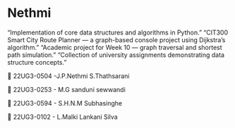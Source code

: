 # Nethmi
“Implementation of core data structures and algorithms in Python.”  “CIT300 Smart City Route Planner — a graph-based console project using Dijkstra’s algorithm.”  “Academic project for Week 10 — graph traversal and shortest path simulation.”  “Collection of university assignments demonstrating data structure concepts.”



	22UG3-0504	-J.P.Nethmi S.Thathsarani

	22UG3-0253 	- M.G sanduni sewwandi

	22UG3-0594 	- S.H.N.M Subhasinghe 

	22UG3-0102 	- L.Malki Lankani Silva 


